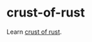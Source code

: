 # crust-of-rust

Learn [crust of rust](https://www.youtube.com/playlist?list=PLqbS7AVVErFiWDOAVrPt7aYmnuuOLYvOa).
